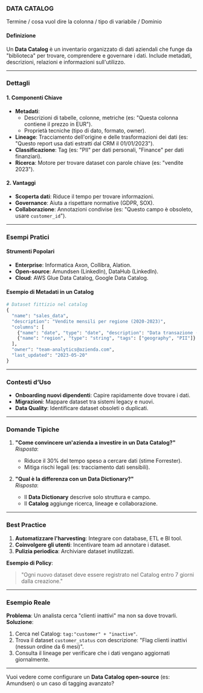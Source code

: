 ### **DATA CATALOG**  

Termine / cosa vuol dire la colonna / tipo di variabile / Dominio 

#### **Definizione**  
Un **Data Catalog** è un inventario organizzato di dati aziendali che funge da "biblioteca" per trovare, comprendere e governare i dati. Include metadati, descrizioni, relazioni e informazioni sull'utilizzo.  

---

### **Dettagli**  
#### **1. Componenti Chiave**  
- **Metadati**:  
  - Descrizioni di tabelle, colonne, metriche (es: "Questa colonna contiene il prezzo in EUR").  
  - Proprietà tecniche (tipo di dato, formato, owner).  
- **Lineage**: Tracciamento dell'origine e delle trasformazioni dei dati (es: "Questo report usa dati estratti dal CRM il 01/01/2023").  
- **Classificazione**: Tag (es: "PII" per dati personali, "Finance" per dati finanziari).  
- **Ricerca**: Motore per trovare dataset con parole chiave (es: "vendite 2023").  

#### **2. Vantaggi**  
- **Scoperta dati**: Riduce il tempo per trovare informazioni.  
- **Governance**: Aiuta a rispettare normative (GDPR, SOX).  
- **Collaborazione**: Annotazioni condivise (es: "Questo campo è obsoleto, usare `customer_id`").  

---

### **Esempi Pratici**  
#### **Strumenti Popolari**  
- **Enterprise**: Informatica Axon, Collibra, Alation.  
- **Open-source**: Amundsen (LinkedIn), DataHub (LinkedIn).  
- **Cloud**: AWS Glue Data Catalog, Google Data Catalog.  

#### **Esempio di Metadati in un Catalog**  
```python  
# Dataset fittizio nel catalog  
{  
  "name": "sales_data",  
  "description": "Vendite mensili per regione (2020-2023)",  
  "columns": [  
    {"name": "date", "type": "date", "description": "Data transazione (YYYY-MM-DD)"},  
    {"name": "region", "type": "string", "tags": ["geography", "PII"]}  
  ],  
  "owner": "team-analytics@azienda.com",  
  "last_updated": "2023-05-20"  
}  
```  

---

### **Contesti d’Uso**  
- **Onboarding nuovi dipendenti**: Capire rapidamente dove trovare i dati.  
- **Migrazioni**: Mappare dataset tra sistemi legacy e nuovi.  
- **Data Quality**: Identificare dataset obsoleti o duplicati.  

---

### **Domande Tipiche**  
1. **"Come convincere un'azienda a investire in un Data Catalog?"**  
   *Risposta*:  
   - Riduce il 30% del tempo speso a cercare dati (stime Forrester).  
   - Mitiga rischi legali (es: tracciamento dati sensibili).  

2. **"Qual è la differenza con un Data Dictionary?"**  
   *Risposta*:  
   - Il **Data Dictionary** descrive solo struttura e campo.  
   - Il **Catalog** aggiunge ricerca, lineage e collaborazione.  

---

### **Best Practice**  
1. **Automatizzare l'harvesting**: Integrare con database, ETL e BI tool.  
2. **Coinvolgere gli utenti**: Incentivare team ad annotare i dataset.  
3. **Pulizia periodica**: Archiviare dataset inutilizzati.  

**Esempio di Policy**:  
> "Ogni nuovo dataset deve essere registrato nel Catalog entro 7 giorni dalla creazione."  

---

### **Esempio Reale**  
**Problema**: Un analista cerca "clienti inattivi" ma non sa dove trovarli.  
**Soluzione**:  
1. Cerca nel Catalog: `tag:"customer" + "inactive"`.  
2. Trova il dataset `customer_status` con descrizione: "Flag clienti inattivi (nessun ordine da 6 mesi)".  
3. Consulta il lineage per verificare che i dati vengano aggiornati giornalmente.  

---

Vuoi vedere come configurare un **Data Catalog open-source** (es: Amundsen) o un caso di tagging avanzato? 